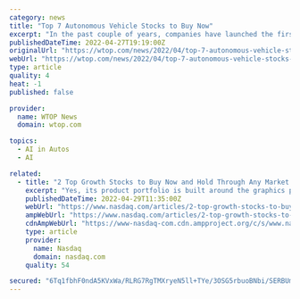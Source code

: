 ```yaml
---
category: news
title: "Top 7 Autonomous Vehicle Stocks to Buy Now"
excerpt: "In the past couple of years, companies have launched the first fully driverless autonomous ... end chipmaker is developing cutting-edge artificial intelligence and AV technology solutions that ..."
publishedDateTime: 2022-04-27T19:19:00Z
originalUrl: "https://wtop.com/news/2022/04/top-7-autonomous-vehicle-stocks-to-buy-now/"
webUrl: "https://wtop.com/news/2022/04/top-7-autonomous-vehicle-stocks-to-buy-now/"
type: article
quality: 4
heat: -1
published: false

provider:
  name: WTOP News
  domain: wtop.com

topics:
  - AI in Autos
  - AI

related:
  - title: "2 Top Growth Stocks to Buy Now and Hold Through Any Market Crash"
    excerpt: "Yes, its product portfolio is built around the graphics processing unit (GPU), a chip designed for visual effects and ... of subscription software products for artificial intelligence (AI) and 3D design. That comprehensive approach has made the Nvidia ..."
    publishedDateTime: 2022-04-29T11:35:00Z
    webUrl: "https://www.nasdaq.com/articles/2-top-growth-stocks-to-buy-now-and-hold-through-any-market-crash?time=1651231501"
    ampWebUrl: "https://www.nasdaq.com/articles/2-top-growth-stocks-to-buy-now-and-hold-through-any-market-crash?amp"
    cdnAmpWebUrl: "https://www-nasdaq-com.cdn.ampproject.org/c/s/www.nasdaq.com/articles/2-top-growth-stocks-to-buy-now-and-hold-through-any-market-crash?amp"
    type: article
    provider:
      name: Nasdaq
      domain: nasdaq.com
    quality: 54

secured: "6Tq1fbhF0ndA5KVxWa/RLRG7RgTMXryeN5ll+TYe/3OSG5rbuoBNbi/SERBUmeNT/DwJnWCIrt6SoI0bjtXUucOENprsnzi6amE8Yst9cV9112dTIcklkHUGa+s7oK3wyjFTMkaBGFbM2aXTldL18PgMYY/2iwwu5EWZegUprdo2wbGyDqxBbQRm6mowgQ3CbvqNw4cUki7NZ26/Q5cR5I+y5un4wU2/PSgbaIOf3fe5Uh8ojAlLij6veM/DrDGF8mBk4I/0EwUgsSjwkNwEDb12/c4lIctpMrzhXhi3dh0CbSai1kKSxW/iE8hfmzNbZhon5Um/UVJwBbeTaYg5oSqT+lC19UD5F66k1shMQyQ=;kBcTiUllfB8xXGqoc7M2bw=="
---
```


